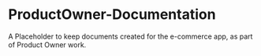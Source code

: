 # ProductOwner-Documentation
A Placeholder to keep documents created for the e-commerce app, as part of Product Owner work.
